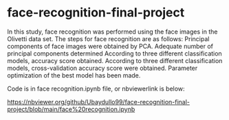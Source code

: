 # face-recognition-final-project
In this study, face recognition was performed using the face images in the Olivetti data set. The steps for face recognition are as follows:  Principal components of face images were obtained by PCA. Adequate number of principal components determined According to three different classification models, accuracy score obtained. According to three different classification models, cross-validation accuracy score were obtained. Parameter optimization of the best model has been made.

Code is in face recognition.ipynb file, or nbviewerlink is below:

https://nbviewer.org/github/Ubaydullo99/face-recognition-final-project/blob/main/face%20recognition.ipynb

